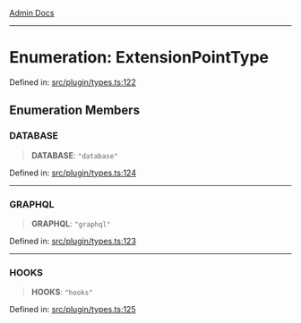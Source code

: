 [Admin Docs](/)

***

# Enumeration: ExtensionPointType

Defined in: [src/plugin/types.ts:122](https://github.com/Sourya07/talawa-api/blob/ead7a48e0174153214ee7311f8b242ee1c1a12ca/src/plugin/types.ts#L122)

## Enumeration Members

### DATABASE

> **DATABASE**: `"database"`

Defined in: [src/plugin/types.ts:124](https://github.com/Sourya07/talawa-api/blob/ead7a48e0174153214ee7311f8b242ee1c1a12ca/src/plugin/types.ts#L124)

***

### GRAPHQL

> **GRAPHQL**: `"graphql"`

Defined in: [src/plugin/types.ts:123](https://github.com/Sourya07/talawa-api/blob/ead7a48e0174153214ee7311f8b242ee1c1a12ca/src/plugin/types.ts#L123)

***

### HOOKS

> **HOOKS**: `"hooks"`

Defined in: [src/plugin/types.ts:125](https://github.com/Sourya07/talawa-api/blob/ead7a48e0174153214ee7311f8b242ee1c1a12ca/src/plugin/types.ts#L125)
